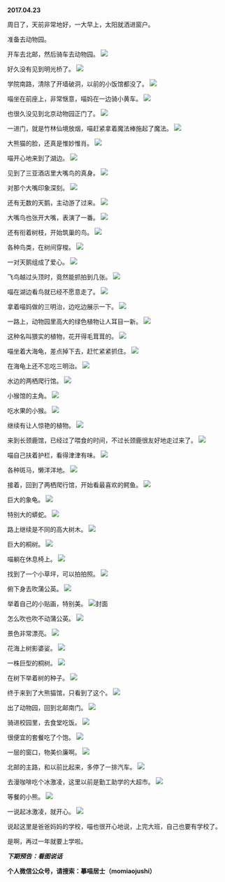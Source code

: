 
          
**2017.04.23**

周日了，天前非常地好，一大早上，太阳就洒进窗户。

准备去动物园。

开车去北邮，然后骑车去动物园。
![](http://wx3.sinaimg.cn/large/627d9660ly1feww8wrmujj20yg0mzwik.jpg)


好久没有见到明光桥了。
![](http://wx3.sinaimg.cn/large/627d9660ly1feww8r8fe1j20yg0mzn23.jpg)


学院南路，清除了开墙破洞，以前的小饭馆都没了。
![](http://wx3.sinaimg.cn/large/627d9660ly1feww8qsnx2j20yg0mzguj.jpg)


喵坐在前座上，非常惬意，喵妈在一边骑小黄车。
![](http://wx3.sinaimg.cn/large/627d9660ly1feww8zpy36j20yg0mzadr.jpg)


也很久没见到北京动物园正门了。
![](http://wx3.sinaimg.cn/large/627d9660ly1feww8tcwigj20yg0mz7bi.jpg)


一进门，就是竹林仙境放烟，喵赶紧拿着魔法棒施起了魔法。
![](http://wx3.sinaimg.cn/large/627d9660ly1feww8uby22j20yg0mzahi.jpg)


大熊猫的脸，还真是惟妙惟肖。
![](http://wx3.sinaimg.cn/large/627d9660ly1feww8wbxy7j20yg0mzwnm.jpg)


喵开心地来到了湖边。
![](http://wx3.sinaimg.cn/large/627d9660ly1feww8yz0mgj20yg0mzgrs.jpg)


见到了三亚酒店里大嘴鸟的真身。
![](http://wx3.sinaimg.cn/large/627d9660ly1feww8zglojj20yg0mzwm1.jpg)


对那个大嘴印象深刻。
![](http://wx3.sinaimg.cn/large/627d9660ly1feww91evu4j20yg0mztc9.jpg)


还有无数的天鹅，主动游了过来。
![](http://wx3.sinaimg.cn/large/627d9660ly1feww90n8zzj20yg0mz3zm.jpg)


大嘴鸟也张开大嘴，表演了一番。
![](http://wx3.sinaimg.cn/large/627d9660ly1feww8t65fhj20yg0mzjwc.jpg)


还有衔着树枝，开始筑巢的鸟。
![](http://wx3.sinaimg.cn/large/627d9660ly1feww8v05q2j20yg0mz74j.jpg)


各种鸟类，在树间穿梭。
![](http://wx3.sinaimg.cn/large/627d9660ly1feww90ucgtj20yg0mzdoe.jpg)


一对天鹅组成了爱心。
![](http://wx3.sinaimg.cn/large/627d9660ly1feww8w17zkj20yg0mz43z.jpg)


飞鸟越过头顶时，竟然能抓拍到几张。
![](http://wx3.sinaimg.cn/large/627d9660ly1feww92e7efj20yg0mzdgj.jpg)


喵在湖边看鸟就已经不愿意走了。
![](http://wx3.sinaimg.cn/large/627d9660ly1feww93iz8kj20yg0mzdih.jpg)


拿着喵妈做的三明治，边吃边展示一下。
![](http://wx3.sinaimg.cn/large/627d9660ly1feww8r1dvzj20yg0mzwjg.jpg)


一路上，动物园里高大的绿色植物让人耳目一新。
![](http://wx3.sinaimg.cn/large/627d9660ly1feww8sfzo8j20yg0mzqfs.jpg)


这种名叫猥实的植物，花开得毛茸茸的。
![](http://wx3.sinaimg.cn/large/627d9660ly1feww93d5kgj20yg0mzgr7.jpg)


喵坐着大海龟，差点掉下去，赶忙紧紧抓住。
![](http://wx3.sinaimg.cn/large/627d9660ly1feww8xs2pbj20yg0mzq7x.jpg)


在海龟上还不忘吃三明治。
![](http://wx3.sinaimg.cn/large/627d9660ly1feww8wzqidj20yg0mz784.jpg)


水边的两栖爬行馆。
![](http://wx3.sinaimg.cn/large/627d9660ly1feww8ussr4j20yg0mzn71.jpg)


小猴馆的主角。
![](http://wx3.sinaimg.cn/large/627d9660ly1feww8yqxrqj20yg0mzq5z.jpg)


吃水果的小猴。
![](http://wx3.sinaimg.cn/large/627d9660ly1feww8tm80vj20yg0mzgou.jpg)


继续有让人惊艳的植物。
![](http://wx3.sinaimg.cn/large/627d9660ly1feww8stev4j20yg0mzk44.jpg)


来到长颈鹿馆，已经过了喂食的时间，不过长颈鹿很友好地走过来了。
![](http://wx3.sinaimg.cn/large/627d9660ly1feww8v6vuqj20yg0mz14h.jpg)


喵自己扶着护栏，看得津津有味。
![](http://wx3.sinaimg.cn/large/627d9660ly1feww8z4tb2j20yg0mzahr.jpg)


各种斑马，懒洋洋地。
![](http://wx3.sinaimg.cn/large/627d9660ly1feww91l9e8j20yg0mz12h.jpg)


接着，回到了两栖爬行馆，开始看最喜欢的鳄鱼。
![](http://wx3.sinaimg.cn/large/627d9660ly1feww918kxzj20yg0mzdmi.jpg)


巨大的象龟。
![](http://wx3.sinaimg.cn/large/627d9660ly1feww8rhyhkj20yg0mzjwh.jpg)


特别大的蟒蛇。
![](http://wx3.sinaimg.cn/large/627d9660ly1feww8yca4lj20yg0mzgpl.jpg)


路上继续是不同的高大树木。
![](http://wx3.sinaimg.cn/large/627d9660ly1feww92mfa2j20yg0mzwos.jpg)


巨大的桐树。
![](http://wx3.sinaimg.cn/large/627d9660ly1feww8wjqqlj20yg0mzdps.jpg)


喵躺在休息椅上。
![](http://wx3.sinaimg.cn/large/627d9660ly1feww8s0k54j20yg0mz41b.jpg)


找到了一个小草坪，可以拍拍照。
![](http://wx3.sinaimg.cn/large/627d9660ly1feww8x74alj20yg0mz7de.jpg)


俯下身去吹蒲公英。
![](http://wx3.sinaimg.cn/large/627d9660ly1feww908jf3j20yg0mz0x8.jpg)


举着自己的小贴画，特别美。
![](http://wx3.sinaimg.cn/large/627d9660ly1feww91vouyj20yg0mzgpp.jpg)封面


怎么吹也吹不动蒲公英。
![](http://wx3.sinaimg.cn/large/627d9660ly1feww8xenmpj20yg0mz0x9.jpg)


景色非常漂亮。
![](http://wx3.sinaimg.cn/large/627d9660ly1feww8s67vcj20yg0mzdiv.jpg)


花海上树影婆娑。
![](http://wx3.sinaimg.cn/large/627d9660ly1feww92taxfj20yg0mzdpe.jpg)


一株巨型的桐树。
![](http://wx3.sinaimg.cn/large/627d9660ly1feww8ujrgxj20yg0mzdqn.jpg)


在树下举着树的种子。
![](http://wx3.sinaimg.cn/large/627d9660ly1feww8zy00dj20yg0mzwhq.jpg)


终于来到了大熊猫馆，只看到了这个。
![](http://wx3.sinaimg.cn/large/627d9660ly1feww911rz6j20yg0mzq7z.jpg)


出了动物园，回到北邮南门。
![](http://wx3.sinaimg.cn/large/627d9660ly1feww926dzuj20yg0mzn7l.jpg)


骑进校园里，去食堂吃饭。
![](http://wx3.sinaimg.cn/large/627d9660ly1feww8rp25sj20yg0mzqf8.jpg)


很便宜的套餐吃了个饱。
![](http://wx3.sinaimg.cn/large/627d9660ly1feww8vu9gtj20yg0mz425.jpg)


一层的窗口，物美价廉啊。
![](http://wx3.sinaimg.cn/large/627d9660ly1feww90fp7yj20yg0mz78r.jpg)


北邮的主路，和以前比起来，多停了一排汽车。
![](http://wx3.sinaimg.cn/large/627d9660ly1feww8vhwx8j20yg0mzn84.jpg)


去漫咖啡吃个冰激凌，这里以前是勤工助学的大超市。
![](http://wx3.sinaimg.cn/large/627d9660ly1feww8u0vmvj20yg0mz43h.jpg)


等餐的小熊。
![](http://wx3.sinaimg.cn/large/627d9660ly1feww9345guj20yg0mztcq.jpg)


一说起冰激凌，就开心。
![](http://wx3.sinaimg.cn/large/627d9660ly1feww8y0e4wj20yg0mzjvo.jpg)


说起这里是爸爸妈妈的学校，喵也很开心地说，上完大班，自己也要有学校了。

是啊，再过一年就要上学啦。


***下期预告：看图说话***


**个人微信公众号，请搜索：摹喵居士（momiaojushi）**

        